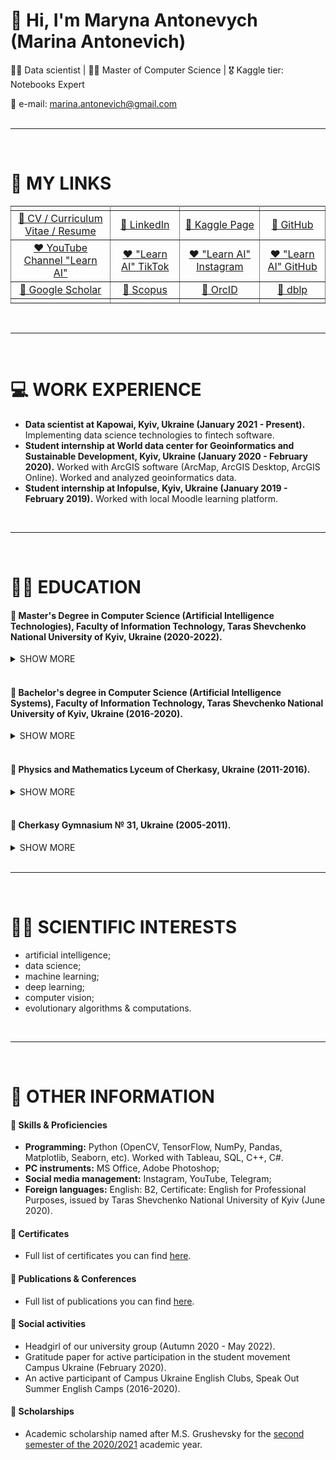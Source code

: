# 👋 Hi, I'm Maryna Antonevych (Marina Antonevich)
👩‍💻 Data scientist | 👩‍🎓 Master of Computer Science | 🎖 Kaggle tier: Notebooks Expert
<br/>

📩 e-mail: marina.antonevich@gmail.com <br/>
<br/>
<hr>
<br/>

# 🔗 MY LINKS
<table rules="all" style="text-align:center">
<tbody>

  <tr>
    <td></td>
    <td></td>
    <td></td>
    <td></td>
  </tr>
  
  <tr>
    <td><a target="_blank" href="https://www.canva.com/design/DAE6YtdOBAQ/AjIeHbKUTYxZucwciY135w/view?utm_content=DAE6YtdOBAQ&utm_campaign=designshare&utm_medium=link&utm_source=publishsharelink#1">👤 CV / Curriculum Vitae / Resume</a></td>
    <td><a target="_blank" href="https://www.linkedin.com/in/maryna-antonevych/">👤 LinkedIn</a></td>
    <td><a target="_blank" href="https://www.kaggle.com/maricinnamon">👤 Kaggle Page</a></td>
    <td><a target="_blank" href="https://github.com/maricinnamon">👤 GitHub</a></td>
  </tr>
  
  <tr>
    <td><a target="_blank" href="https://www.youtube.com/channel/UCEJ8IRbmEl3tEZahc17pwrw">❤️ YouTube Channel "Learn AI"</a></td>
    <td><a target="_blank" href="https://www.tiktok.com/@learn.ai.python?lang=uk-UA">❤️ "Learn AI" TikTok</a></td>
    <td><a target="_blank" href="https://www.instagram.com/learn.ai.python/">❤️ "Learn AI" Instagram</a></td>
    <td><a target="_blank" href="https://github.com/learn-ai-python">❤️ "Learn AI" GitHub</a></td>
  </tr>
  
  <tr>
    <td><a target="_blank" href="https://scholar.google.com/citations?user=1FYbaYwAAAAJ&hl=uk">📄 Google Scholar</a></td>
    <td><a target="_blank" href="https://www.scopus.com/authid/detail.uri?authorId=57216150467">📄 Scopus</a></td>
    <td><a target="_blank" href="https://orcid.org/0000-0003-3640-7630">📄 OrcID</a></td>
    <td><a target="_blank" href="https://dblp.org/pid/309/3242.html">📄 dblp</a></td>
  </tr>
  
  <tr>
    <td></td>
    <td></td>
    <td></td>
    <td></td>
  </tr>
  
</tbody>
</table>
<br/>
<hr>
<br/>

# 💻 WORK EXPERIENCE
- **Data scientist at Kapowai, Kyiv, Ukraine (January 2021 - Present).** Implementing data science technologies to fintech software.
- **Student internship at World data center for Geoinformatics and Sustainable Development, Kyiv, Ukraine (January 2020 - February 2020).** Worked with ArcGIS software (ArcMap, ArcGIS Desktop, ArcGIS Online). Worked and analyzed geoinformatics data.
- **Student internship at Infopulse, Kyiv, Ukraine (January 2019 - February 2019).** Worked with local Moodle learning platform.
<br/>
<hr>
<br/>

# 👩‍🎓 EDUCATION
#### 📍 Master's Degree in Computer Science (Artificial Intelligence Technologies), Faculty of Information Technology, Taras Shevchenko National University of Kyiv, Ukraine (2020-2022).
<details><summary>SHOW MORE</summary>
  <ul>
    <li><b>GPA:</b> 97.916 (out of 0-100)</li>
    <li><b>Activities:</b> Headgirl of our university group</li>
    <li><b>Diploma with honors</b></li>
    <li><b>Graduate Work, 2022:</b> "Development and research of the intelligent technology for determining the attractiveness of animals from the shelter" (Python: fastai, Flask; MySQL; HTML/CSS/JS).</li>
    <li><b>Term Paper, 2021:</b> Intelligent face recognition technology in the video stream (Python: tensorflow, dlib). 
      <ul>
      <li>Mention: 🔗 <a target="_blank" href="http://kiis.knu.ua/kursovij-proekt-z-tehnologij-shtuchnogo-intelektu/">http://kiis.knu.ua/kursovij-proekt-z-tehnologij-shtuchnogo-intelektu/</a></li>
      </ul>
    </li>
  </ul>
</details>
<br/>

#### 📍 Bachelor's degree in Computer Science (Artificial Intelligence Systems), Faculty of Information Technology, Taras Shevchenko National University of Kyiv, Ukraine (2016-2020).
<details><summary>SHOW MORE</summary>
  <ul>
    <li><b>GPA:</b> 97.54 (out of 0-100)</li>
    <li><b>Diploma with honors</b></li>
    <li><b>Graduate Work, 2020:</b> "Intelligent application for the agricultural plants’ diseases identification based on deep learning" (Python: PyTorch, Flask; MySQL; HTML/CSS/JS).</li>
      <ul>
          <li>
          Conference on this topic: 🔗 <a target="_blank" href="http://iti.fit.univ.kiev.ua/wp-content/uploads/ITI-2019.pdf">http://iti.fit.univ.kiev.ua/wp-content/uploads/ITI-2019.pdf</a> (pp. 184-185).
          </li>
      </ul>
    <li><b>Term Paper, 2019:</b> "Comparative analysis of evolutionary modeling methods. The method of deformed stars for optimizing a function. Four-dimensional and five-dimensional case" (Python).</li>
      <ul>
           <li>Conference on this topic: 🔗 <a target="_blank" href="https://ieeexplore.ieee.org/document/9030453">https://ieeexplore.ieee.org/document/9030453</a></li>
           <li>Conference on this topic: 🔗 <a target="_blank" href="http://iti.fit.univ.kiev.ua/wp-content/uploads/ITI-2019.pdf">http://iti.fit.univ.kiev.ua/wp-content/uploads/ITI-2019.pdf</a> (pp. 203-205)</li>
      </ul>
    <li><b>Term Paper, 2018:</b> "Logistics system with transportation optimization based on the application of a genetic algorithm" (C++).</li>
    <li><b>Term Paper, 2018:</b> "Hotel administrator information system" (MS Access, SQL).</li>
  </ul>
</details>
<br/>

#### 📍 Physics and Mathematics Lyceum of Cherkasy, Ukraine (2011-2016).
<details><summary>SHOW MORE</summary>
<ul>
<li><b>GPA:</b> 11.5 (out of 0-12)</li>
<li><b>Participant in Minor Academy of Sciences of Ukraine, 2015. Paper:</b> "The lucky tickets of the second rank"
     <ul>
    <li>Mention of my participation: 🔗 <a target="_blank" href="http://math.cdu.edu.ua/wp-content/uploads/2018/01/Доповідь-8-Бабенко.pptx">http://math.cdu.edu.ua/wp-content/uploads/2018/01/Доповідь-8-Бабенко.pptx</a></li>
    <li>Mention of my participation: 🔗 <a target="_blank" href="http://ckmatem.ucoz.ua/peremozhci_i_turu_iii_etapu-2015.docx">http://ckmatem.ucoz.ua/peremozhci_i_turu_iii_etapu-2015.docx</a></li>
    </ul></li>
</ul>
</details>    
<br/>

#### 📍 Cherkasy Gymnasium № 31, Ukraine (2005-2011).
<details><summary>SHOW MORE</summary>
  <ul>
    <li>Participant in Math City Olympiads</li>
    <li>Participant in Elementary School Olympiads</li>
  </ul>
</details>  
<br/>
<hr>
<br/>

# 👩‍💻 SCIENTIFIC INTERESTS
- artificial intelligence; 
- data science; 
- machine learning; 
- deep learning; 
- computer vision; 
- evolutionary algorithms & computations.
<br/>
<hr>
<br/>


# 💾 OTHER INFORMATION
#### 📍 Skills & Proficiencies
- **Programming:** Python (OpenCV, TensorFlow, NumPy, Pandas, Matplotlib, Seaborn,  etc). Worked with Tableau, SQL, C++, C#.
- **PC instruments:** MS Office, Adobe Photoshop;
- **Social media management:** Instagram, YouTube, Telegram;
- **Foreign languages:** English: B2, Certificate: English for Professional Purposes, issued by Taras Shevchenko National University of Kyiv (June 2020).

#### 📍 Certificates
- Full list of certificates you can find [here](./certificates.html).

#### 📍 Publications & Conferences
- Full list of publications you can find [here](./publications.html).

#### 📍 Social activities
- Headgirl of our university group (Autumn 2020 - May 2022).
- Gratitude paper for active participation in the student movement Campus Ukraine (February 2020).
- An active participant of Campus Ukraine English Clubs, Speak Out Summer English Camps (2016-2020).

#### 📍 Scholarships
- Academic scholarship named after M.S. Grushevsky for the [second semester of the 2020/2021](https://mon.gov.ua/ua/npa/pro-priznachennya-akademichnoyi-stipendiyi-imeni-m-s-grushevskogo-na-ii-semestr-20202021-navchalnogo-roku) academic year.

